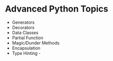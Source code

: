 # Advanced Python Topics
* Generators
* Decorators
* Data Classes
* Partial Function
* Magic/Dunder Methods
* Encapsulation
* Type Hinting      -
 